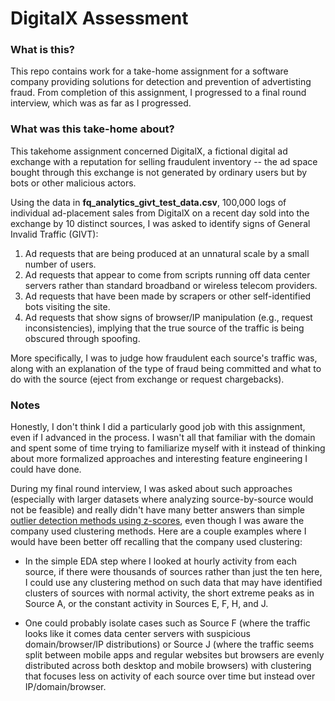 # DigitalX Assessment

### What is this?

This repo contains work for a take-home assignment for a software company providing solutions for detection and prevention of advertisting fraud. From completion of this assignment, I progressed to a final round interview, which was as far as I progressed.

### What was this take-home about?

This takehome assignment concerned DigitalX, a fictional digital ad exchange with a reputation for selling fraudulent inventory -- the ad space bought through this exchange is not generated by ordinary users but by bots or other malicious actors. 

Using the data in **fq_analytics_givt_test_data.csv**, 100,000 logs of individual ad-placement sales from DigitalX on a recent day sold into the exchange by 10 distinct sources, I was asked to identify signs of General Invalid Traffic (GIVT):

1. Ad requests that are being produced at an unnatural scale by a small number of users.
2. Ad requests that appear to come from scripts running off data center servers rather than standard broadband or wireless telecom providers.
3. Ad requests that have been made by scrapers or other self-identified bots visiting the site.
4. Ad requests that show signs of browser/IP manipulation (e.g., request inconsistencies), implying that the true source of the traffic is being obscured through spoofing.

More specifically, I was to judge how fraudulent each source's traffic was, along with an explanation of the type of fraud being committed and what to do with the source (eject from exchange or request chargebacks).

### Notes

Honestly, I don't think I did a particularly good job with this assignment, even if I advanced in the process. I wasn't all that familiar with the domain and spent some of time trying to familiarize myself with it instead of thinking about more formalized approaches and interesting feature engineering I could have done. 

During my final round interview, I was asked about such approaches (especially with larger datasets where analyzing source-by-source would not be feasible) and really didn't have many better answers than simple [outlier detection methods using z-scores](https://www.itl.nist.gov/div898/handbook/eda/section3/eda35h.htm), even though I was aware the company used clustering methods. Here are a couple examples where I would have been better off recalling that the company used clustering:

* In the simple EDA step where I looked at hourly activity from each source, if there were thousands of sources rather than just the ten here, I could use any clustering method on such data that may have identified clusters of sources with normal activity, the short extreme peaks as in Source A, or the constant activity in Sources E, F, H, and J. 

* One could probably isolate cases such as Source F (where the traffic looks like it comes data center servers with suspicious domain/browser/IP distributions) or Source J (where the traffic seems split between mobile apps and regular websites but browsers are evenly distributed across both desktop and mobile browsers) with clustering that focuses less on activity of each source over time but instead over IP/domain/browser.
